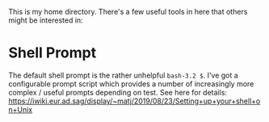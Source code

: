 This is my home directory. There's a few useful tools in here that others might be interested in:

Shell Prompt
============

The default shell prompt is the rather unhelpful `bash-3.2 $`. I've got a configurable prompt script which provides a number of increasingly more complex / useful prompts depending on test. See here for details: https://iwiki.eur.ad.sag/display/~matj/2019/08/23/Setting+up+your+shell+on+Unix


